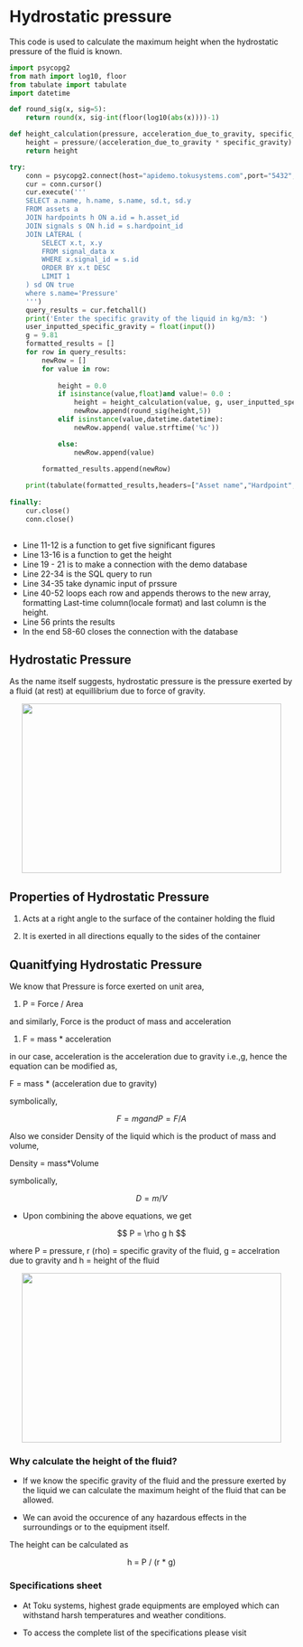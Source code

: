 # Hydrostatic pressure

This code is used to calculate the maximum height when the hydrostatic pressure 
of the fluid is known.

```python
import psycopg2
from math import log10, floor
from tabulate import tabulate
import datetime 

def round_sig(x, sig=5):
    return round(x, sig-int(floor(log10(abs(x))))-1)

def height_calculation(pressure, acceleration_due_to_gravity, specific_gravity):
    height = pressure/(acceleration_due_to_gravity * specific_gravity)
    return height

try:
    conn = psycopg2.connect(host="apidemo.tokusystems.com",port="5432",dbname="tsdb",user="data_viewer",password="tokuapidemosystems")
    cur = conn.cursor()
    cur.execute('''
    SELECT a.name, h.name, s.name, sd.t, sd.y
    FROM assets a
    JOIN hardpoints h ON a.id = h.asset_id
    JOIN signals s ON h.id = s.hardpoint_id
    JOIN LATERAL (
        SELECT x.t, x.y
        FROM signal_data x
        WHERE x.signal_id = s.id
        ORDER BY x.t DESC
        LIMIT 1
    ) sd ON true 
    where s.name='Pressure' 
    ''')
    query_results = cur.fetchall()
    print('Enter the specific gravity of the liquid in kg/m3: ')
    user_inputted_specific_gravity = float(input())
    g = 9.81
    formatted_results = []
    for row in query_results:
        newRow = []
        for value in row:
        
            height = 0.0
            if isinstance(value,float)and value!= 0.0 : 
                height = height_calculation(value, g, user_inputted_specific_gravity)    
                newRow.append(round_sig(height,5)) 
            elif isinstance(value,datetime.datetime):
                newRow.append( value.strftime('%c'))

            else:
                newRow.append(value)
        
        formatted_results.append(newRow)

    print(tabulate(formatted_results,headers=["Asset name","Hardpoint", "Signal name","Last Time","Last Height"]))
       
finally:    
    cur.close()
    conn.close()
    
```

- Line 11-12 is a function to get five significant figures
- Line 13-16 is a function to get the height
- Line 19 - 21 is to make a connection with the demo database
- Line 22-34 is the SQL query to run
- Line 34-35 take dynamic input of prssure
- Line 40-52 loops each row and appends therows to the new array, formatting
  Last-time column(locale format) and last column is the height.
- Line 56 prints the results
- In the end 58-60 closes the connection with the database

## Hydrostatic Pressure

As the name itself suggests, hydrostatic pressure is the pressure exerted by a
fluid (at rest) at equillibrium due to force of gravity.

<p align="center">
  <img width="460" height="300" src="https://media.sciencephoto.com/c0/41/57/64/c0415764-800px-wm.jpg">
</p>

## Properties of Hydrostatic Pressure

1. Acts at a right angle to the surface of the container holding the fluid

1. It is exerted in all directions equally to the sides of the container

## Quanitfying Hydrostatic Pressure

We know that Pressure is force exerted on unit area,

1. P = Force / Area

and similarly, Force is the product of mass and acceleration

1. F = mass * acceleration

in our case, acceleration is the acceleration due to gravity i.e.,g, hence the
equation can be modified as,

 F = mass * (acceleration due to gravity)

symbolically,

$$
F = m g and P = F / A
$$

Also we consider Density of the liquid which is the product of mass and volume,

Density = mass*Volume

symbolically,

$$
D = m / V
$$

- Upon combining the above  equations, we get

<p align="center">
$$
  P = \rho g  h
  $$

</p>
where P = pressure, r (rho) = specific gravity of the fluid, g = accelration due
to gravity and h = height of the fluid

<p align="center">
  <img width="460" height="300" src="https://o.quizlet.com/MaIx7LqHSAVPoFcPNH28ng.png">
  
### Why calculate the height of the fluid?
  
 - If we know the specific gravity of the fluid and the pressure exerted by the
 liquid we can calculate the maximum height of the fluid
 that can be allowed.

 - We can avoid the occurence of any hazardous effects in the surroundings or to
 the equipment itself.

 The height can be calculated as

 <p align="center">
 h = P / (r * g)
 </p>

### Specifications sheet

- At Toku systems, highest grade equipments are employed which can withstand harsh
temperatures and weather conditions.

- To access the complete list of the specifications please visit

